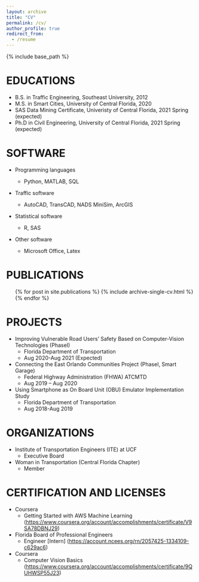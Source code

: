 ```yaml
---
layout: archive
title: "CV"
permalink: /cv/
author_profile: true
redirect_from:
  - /resume
---
```


{% include base_path %}

EDUCATIONS
======
* B.S. in Traffic Engineering, Southeast University, 2012
* M.S. in Smart Cities, University of Central Florida, 2020
* SAS Data Mining Certificate, Univeristy of Central Florida, 2021 Spring (expected)
* Ph.D in Civil Engineering, University of Central Florida, 2021 Spring (expected)

SOFTWARE
======
* Programming languages
  * Python, MATLAB, SQL
  
* Traffic software
  * AutoCAD, TransCAD, NADS MiniSim, ArcGIS
* Statistical software 
  * R, SAS
* Other software 
  * Microsoft Office, Latex



PUBLICATIONS
======
  <ul>{% for post in site.publications %}
    {% include archive-single-cv.html %}
  {% endfor %}</ul>
  
PROJECTS
======
* Improving Vulnerable Road Users’ Safety Based on Computer-Vision Technologies (PhaseⅠ) 
  * Florida Department of Transportation 
  * Aug 2020-Aug 2021 (Expected)
* Connecting the East Orlando Communities Project (PhaseⅠ, Smart Garage) 
  * Federal Highway Administration (FHWA) ATCMTD 
  * Aug 2019 – Aug 2020 
* Using Smartphone as On Board Unit (OBU) Emulator Implementation Study 
  * Florida Department of Transportation 
  * Aug 2018-Aug 2019

ORGANIZATIONS
======
* Institute of Transportation Engineers (ITE) at UCF 
  * Executive Board  
* Woman in Transportation (Central Florida Chapter) 
  * Member 
  

CERTIFICATION AND LICENSES 
======
* Coursera
  * Getting Started with AWS Machine Learning (https://www.coursera.org/account/accomplishments/certificate/V9SA78DBNJ29)
* Florida Board of Professional Engineers 
  * Engineer [Intern] (https://account.ncees.org/rn/2057425-1334109-c629ac6) 
* Coursera
  * Computer Vision Basics (https://www.coursera.org/account/accomplishments/certificate/9QUHWSP55J23)